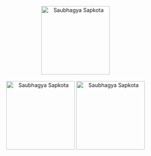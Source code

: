 <br />

<div align="center">
   <img width="auto" height="180em" src="https://github-readme-streak-stats.herokuapp.com/?user=SaubhagyaSapkota&hide_border=true&width=800&theme=radical&locale=en" alt="Saubhagya Sapkota" /> 
   <br /><br />

   <div alight="center">
      <img width="auto" height="180em" src="https://github-readme-stats.vercel.app/api?username=SaubhagyaSapkota&show_icons=true&hide_border=true&width=600&theme=radical&locale=en" alt="Saubhagya Sapkota" /> 
      <img width="auto" height="180em"   src="https://github-readme-stats.vercel.app/api/top-langs?username=SaubhagyaSapkota&show_icons=true&hide_border=true&width=600&theme=radical&locale=en&layout=compact" alt="Saubhagya Sapkota" />
   </div>

</div>
